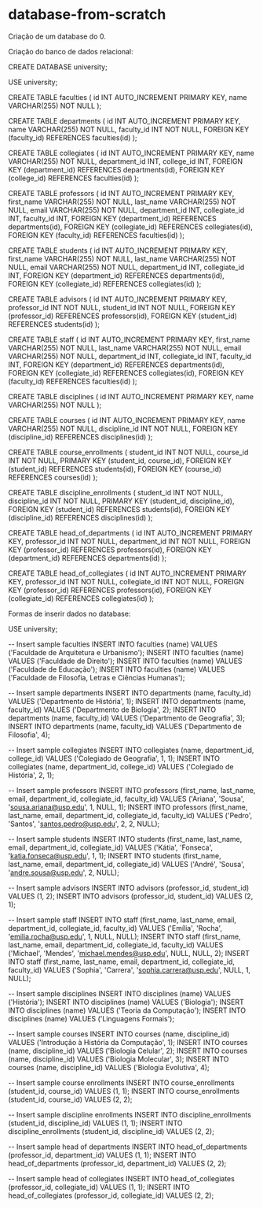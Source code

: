 # database-from-scratch
Criação de um database do 0.

Criação do banco de dados relacional:

CREATE DATABASE university;

USE university;

CREATE TABLE faculties (
  id INT AUTO_INCREMENT PRIMARY KEY,
  name VARCHAR(255) NOT NULL
);

CREATE TABLE departments (
  id INT AUTO_INCREMENT PRIMARY KEY,
  name VARCHAR(255) NOT NULL,
  faculty_id INT NOT NULL,
  FOREIGN KEY (faculty_id) REFERENCES faculties(id)
);

CREATE TABLE collegiates (
  id INT AUTO_INCREMENT PRIMARY KEY,
  name VARCHAR(255) NOT NULL,
  department_id INT,
  college_id INT,
  FOREIGN KEY (department_id) REFERENCES departments(id),
  FOREIGN KEY (college_id) REFERENCES faculties(id)
);

CREATE TABLE professors (
  id INT AUTO_INCREMENT PRIMARY KEY,
  first_name VARCHAR(255) NOT NULL,
  last_name VARCHAR(255) NOT NULL,
  email VARCHAR(255) NOT NULL,
  department_id INT,
  collegiate_id INT,
  faculty_id INT,
  FOREIGN KEY (department_id) REFERENCES departments(id),
  FOREIGN KEY (collegiate_id) REFERENCES collegiates(id),
  FOREIGN KEY (faculty_id) REFERENCES faculties(id)
);

CREATE TABLE students (
  id INT AUTO_INCREMENT PRIMARY KEY,
  first_name VARCHAR(255) NOT NULL,
  last_name VARCHAR(255) NOT NULL,
  email VARCHAR(255) NOT NULL,
  department_id INT,
  collegiate_id INT,
  FOREIGN KEY (department_id) REFERENCES departments(id),
  FOREIGN KEY (collegiate_id) REFERENCES collegiates(id)
);

CREATE TABLE advisors (
  id INT AUTO_INCREMENT PRIMARY KEY,
  professor_id INT NOT NULL,
  student_id INT NOT NULL,
  FOREIGN KEY (professor_id) REFERENCES professors(id),
  FOREIGN KEY (student_id) REFERENCES students(id)
);

CREATE TABLE staff (
  id INT AUTO_INCREMENT PRIMARY KEY,
  first_name VARCHAR(255) NOT NULL,
  last_name VARCHAR(255) NOT NULL,
  email VARCHAR(255) NOT NULL,
  department_id INT,
  collegiate_id INT,
  faculty_id INT,
  FOREIGN KEY (department_id) REFERENCES departments(id),
  FOREIGN KEY (collegiate_id) REFERENCES collegiates(id),
  FOREIGN KEY (faculty_id) REFERENCES faculties(id)
);

CREATE TABLE disciplines (
  id INT AUTO_INCREMENT PRIMARY KEY,
  name VARCHAR(255) NOT NULL
);

CREATE TABLE courses (
  id INT AUTO_INCREMENT PRIMARY KEY,
  name VARCHAR(255) NOT NULL,
  discipline_id INT NOT NULL,
  FOREIGN KEY (discipline_id) REFERENCES disciplines(id)
);

CREATE TABLE course_enrollments (
  student_id INT NOT NULL,
  course_id INT NOT NULL,
  PRIMARY KEY (student_id, course_id),
  FOREIGN KEY (student_id) REFERENCES students(id),
  FOREIGN KEY (course_id) REFERENCES courses(id)
);

CREATE TABLE discipline_enrollments (
  student_id INT NOT NULL,
  discipline_id INT NOT NULL,
  PRIMARY KEY (student_id, discipline_id),
  FOREIGN KEY (student_id) REFERENCES students(id),
  FOREIGN KEY (discipline_id) REFERENCES disciplines(id)
);

CREATE TABLE head_of_departments (
  id INT AUTO_INCREMENT PRIMARY KEY,
  professor_id INT NOT NULL,
  department_id INT NOT NULL,
  FOREIGN KEY (professor_id) REFERENCES professors(id),
  FOREIGN KEY (department_id) REFERENCES departments(id)
);

CREATE TABLE head_of_collegiates (
  id INT AUTO_INCREMENT PRIMARY KEY,
  professor_id INT NOT NULL,
  collegiate_id INT NOT NULL,
  FOREIGN KEY (professor_id) REFERENCES professors(id),
  FOREIGN KEY (collegiate_id) REFERENCES collegiates(id)
);


Formas de inserir dados no database:

USE university;

-- Insert sample faculties
INSERT INTO faculties (name) VALUES ('Faculdade de Arquitetura e Urbanismo');
INSERT INTO faculties (name) VALUES ('Faculdade de Direito');
INSERT INTO faculties (name) VALUES ('Faculdade de Educação');
INSERT INTO faculties (name) VALUES ('Faculdade de Filosofia, Letras e Ciências Humanas');

-- Insert sample departments
INSERT INTO departments (name, faculty_id) VALUES ('Departmento de História', 1);
INSERT INTO departments (name, faculty_id) VALUES ('Departmento de Biologia', 2);
INSERT INTO departments (name, faculty_id) VALUES ('Departmento de Geografia', 3);
INSERT INTO departments (name, faculty_id) VALUES ('Departmento de Filosofia', 4);

-- Insert sample collegiates
INSERT INTO collegiates (name, department_id, college_id) VALUES ('Colegiado de Geografia', 1, 1);
INSERT INTO collegiates (name, department_id, college_id) VALUES ('Colegiado de História', 2, 1);

-- Insert sample professors
INSERT INTO professors (first_name, last_name, email, department_id, collegiate_id, faculty_id) VALUES ('Ariana', 'Sousa', 'sousa.ariana@usp.edu', 1, NULL, 1);
INSERT INTO professors (first_name, last_name, email, department_id, collegiate_id, faculty_id) VALUES ('Pedro', 'Santos', 'santos.pedro@usp.edu', 2, 2, NULL);

-- Insert sample students
INSERT INTO students (first_name, last_name, email, department_id, collegiate_id) VALUES ('Kátia', 'Fonseca', 'katia.fonseca@usp.edu', 1, 1);
INSERT INTO students (first_name, last_name, email, department_id, collegiate_id) VALUES ('André', 'Sousa', 'andre.sousa@usp.edu', 2, NULL);

-- Insert sample advisors
INSERT INTO advisors (professor_id, student_id) VALUES (1, 2);
INSERT INTO advisors (professor_id, student_id) VALUES (2, 1);

-- Insert sample staff
INSERT INTO staff (first_name, last_name, email, department_id, collegiate_id, faculty_id) VALUES ('Emília', 'Rocha', 'emilia.rocha@usp.edu', 1, NULL, NULL);
INSERT INTO staff (first_name, last_name, email, department_id, collegiate_id, faculty_id) VALUES ('Michael', 'Mendes', 'michael.mendes@usp.edu', NULL, NULL, 2);
INSERT INTO staff (first_name, last_name, email, department_id, collegiate_id, faculty_id) VALUES ('Sophia', 'Carrera', 'sophia.carrera@usp.edu', NULL, 1, NULL);

-- Insert sample disciplines
INSERT INTO disciplines (name) VALUES ('História');
INSERT INTO disciplines (name) VALUES ('Biologia');
INSERT INTO disciplines (name) VALUES ('Teoria da Computação');
INSERT INTO disciplines (name) VALUES ('Linguagens Formais');

-- Insert sample courses
INSERT INTO courses (name, discipline_id) VALUES ('Introdução à História da Computação', 1);
INSERT INTO courses (name, discipline_id) VALUES ('Biologia Celular', 2);
INSERT INTO courses (name, discipline_id) VALUES ('Biologia Molecular', 3);
INSERT INTO courses (name, discipline_id) VALUES ('Biologia Evolutiva', 4);

-- Insert sample course enrollments
INSERT INTO course_enrollments (student_id, course_id) VALUES (1, 1);
INSERT INTO course_enrollments (student_id, course_id) VALUES (2, 2);

-- Insert sample discipline enrollments
INSERT INTO discipline_enrollments (student_id, discipline_id) VALUES (1, 1);
INSERT INTO discipline_enrollments (student_id, discipline_id) VALUES (2, 2);

-- Insert sample head of departments
INSERT INTO head_of_departments (professor_id, department_id) VALUES (1, 1);
INSERT INTO head_of_departments (professor_id, department_id) VALUES (2, 2);

-- Insert sample head of collegiates
INSERT INTO head_of_collegiates (professor_id, collegiate_id) VALUES (1, 1);
INSERT INTO head_of_collegiates (professor_id, collegiate_id) VALUES (2, 2);